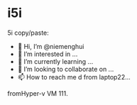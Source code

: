 # i5i
5i 
copy/paste:
- 👋 Hi, I’m @niemenghui
- 👀 I’m interested in ...
- 🌱 I’m currently learning ...
- 💞️ I’m looking to collaborate on ...
- 📫 How to reach me d from laptop22...

fromHyper-v VM 111.
